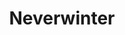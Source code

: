 ---
title: Neverwinter
crosslinks:
- NeverwinterTradePost
- NWGuilds
- LGPGNeverwinter
- livven
- DotA2
- '909460'
- neverwinternights
- GameDeals
- explainlikeimfive
- funny
- 32zknqp
- Fantasy
- reddituploads
- Serendipity
- ofcoursethatsathing
---